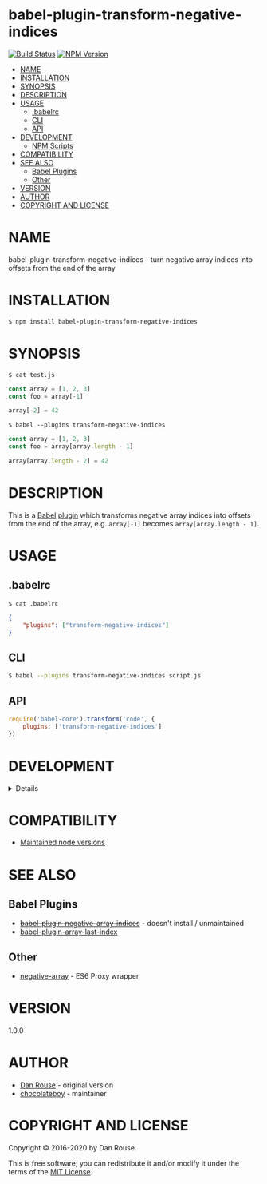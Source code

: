 # babel-plugin-transform-negative-indices

[![Build Status](https://travis-ci.org/chocolateboy/babel-plugin-transform-negative-indices.svg)](https://travis-ci.org/chocolateboy/babel-plugin-transform-negative-indices)
[![NPM Version](https://img.shields.io/npm/v/babel-plugin-transform-negative-indices.svg)](https://www.npmjs.org/package/babel-plugin-transform-negative-indices)

<!-- toc -->

- [NAME](#name)
- [INSTALLATION](#installation)
- [SYNOPSIS](#synopsis)
- [DESCRIPTION](#description)
- [USAGE](#usage)
  - [.babelrc](#babelrc)
  - [CLI](#cli)
  - [API](#api)
- [DEVELOPMENT](#development)
  - [NPM Scripts](#npm-scripts)
- [COMPATIBILITY](#compatibility)
- [SEE ALSO](#see-also)
  - [Babel Plugins](#babel-plugins)
  - [Other](#other)
- [VERSION](#version)
- [AUTHOR](#author)
- [COPYRIGHT AND LICENSE](#copyright-and-license)

<!-- tocstop -->

# NAME

babel-plugin-transform-negative-indices - turn negative array indices into offsets from the end of the array

# INSTALLATION

```sh
$ npm install babel-plugin-transform-negative-indices
```

# SYNOPSIS

`$ cat test.js`

```javascript
const array = [1, 2, 3]
const foo = array[-1]

array[-2] = 42
```

`$ babel --plugins transform-negative-indices`

```javascript
const array = [1, 2, 3]
const foo = array[array.length - 1]

array[array.length - 2] = 42
```

# DESCRIPTION

This is a [Babel](https://www.npmjs.com/package/babel)
[plugin](https://babeljs.io/docs/advanced/plugins/) which transforms negative
array indices into offsets from the end of the array, e.g. `array[-1]` becomes
`array[array.length - 1]`.

# USAGE

## .babelrc

`$ cat .babelrc`

```json
{
    "plugins": ["transform-negative-indices"]
}
```

## CLI

```sh
$ babel --plugins transform-negative-indices script.js
```

## API

```javascript
require('babel-core').transform('code', {
    plugins: ['transform-negative-indices']
})
```

# DEVELOPMENT

<details>

## NPM Scripts

The following NPM scripts are available:

- build - compile the plugin and save it to the target directory
- clean - remove the target directory and its contents
- doctoc - generate the TOC (table of contents) in the README
- rebuild - clean the target directory and recompile the plugin
- test - recompile and run the test suite
- test:unit - run the test suite

</details>

# COMPATIBILITY

- [Maintained node versions](https://nodejs.org/en/about/releases/)

# SEE ALSO

## Babel Plugins

- <s>[babel-plugin-negative-array-indices](https://www.npmjs.com/package/babel-plugin-negative-array-indices)</s> - doesn't install / unmaintained
- [babel-plugin-array-last-index](https://www.npmjs.com/package/babel-plugin-array-last-index)

## Other

- [negative-array](https://www.npmjs.com/package/negative-array) - ES6 Proxy wrapper

# VERSION

1.0.0

# AUTHOR

- [Dan Rouse](https://github.com/danrouse) - original version
- [chocolateboy](mailto:chocolate@cpan.org) - maintainer

# COPYRIGHT AND LICENSE

Copyright © 2016-2020 by Dan Rouse.

This is free software; you can redistribute it and/or modify it under the terms
of the [MIT License](https://opensource.org/licenses/MIT).
